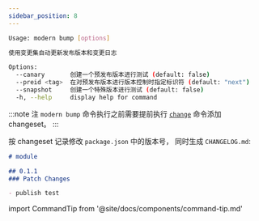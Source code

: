 ```yaml
---
sidebar_position: 8
---
```


```bash
Usage: modern bump [options]

使用变更集自动更新发布版本和变更日志

Options:
  --canary       创建一个预发布版本进行测试 (default: false)
  --preid <tag>  在对预发布版本进行版本控制时指定标识符 (default: "next")
  --snapshot     创建一个特殊版本进行测试 (default: false)
  -h, --help     display help for command
```

:::note 注
`modern bump` 命令执行之前需要提前执行 [`change`](/docs/apis/commands/module/change) 命令添加 changeset。
:::

按 changeset 记录修改 `package.json` 中的版本号， 同时生成 `CHANGELOG.md`:

```md
# module

## 0.1.1
### Patch Changes

- publish test
```

import CommandTip from '@site/docs/components/command-tip.md'

<CommandTip />
